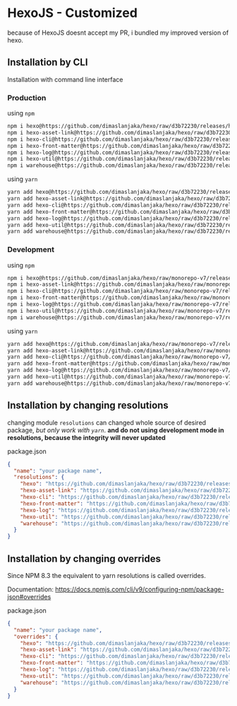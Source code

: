 # HexoJS - Customized
because of HexoJS doesnt accept my PR, i bundled my improved version of hexo.

## Installation by CLI
Installation with command line interface

### Production

using `npm`
```bash
npm i hexo@https://github.com/dimaslanjaka/hexo/raw/d3b72230/releases/hexo.tgz
npm i hexo-asset-link@https://github.com/dimaslanjaka/hexo/raw/d3b72230/releases/hexo-asset-link.tgz
npm i hexo-cli@https://github.com/dimaslanjaka/hexo/raw/d3b72230/releases/hexo-cli.tgz
npm i hexo-front-matter@https://github.com/dimaslanjaka/hexo/raw/d3b72230/releases/hexo-front-matter.tgz
npm i hexo-log@https://github.com/dimaslanjaka/hexo/raw/d3b72230/releases/hexo-log.tgz
npm i hexo-util@https://github.com/dimaslanjaka/hexo/raw/d3b72230/releases/hexo-util.tgz
npm i warehouse@https://github.com/dimaslanjaka/hexo/raw/d3b72230/releases/warehouse.tgz
```

using `yarn`
```bash
yarn add hexo@https://github.com/dimaslanjaka/hexo/raw/d3b72230/releases/hexo.tgz
yarn add hexo-asset-link@https://github.com/dimaslanjaka/hexo/raw/d3b72230/releases/hexo-asset-link.tgz
yarn add hexo-cli@https://github.com/dimaslanjaka/hexo/raw/d3b72230/releases/hexo-cli.tgz
yarn add hexo-front-matter@https://github.com/dimaslanjaka/hexo/raw/d3b72230/releases/hexo-front-matter.tgz
yarn add hexo-log@https://github.com/dimaslanjaka/hexo/raw/d3b72230/releases/hexo-log.tgz
yarn add hexo-util@https://github.com/dimaslanjaka/hexo/raw/d3b72230/releases/hexo-util.tgz
yarn add warehouse@https://github.com/dimaslanjaka/hexo/raw/d3b72230/releases/warehouse.tgz

```

### Development

using `npm`
```bash
npm i hexo@https://github.com/dimaslanjaka/hexo/raw/monorepo-v7/releases/hexo.tgz
npm i hexo-asset-link@https://github.com/dimaslanjaka/hexo/raw/monorepo-v7/releases/hexo-asset-link.tgz
npm i hexo-cli@https://github.com/dimaslanjaka/hexo/raw/monorepo-v7/releases/hexo-cli.tgz
npm i hexo-front-matter@https://github.com/dimaslanjaka/hexo/raw/monorepo-v7/releases/hexo-front-matter.tgz
npm i hexo-log@https://github.com/dimaslanjaka/hexo/raw/monorepo-v7/releases/hexo-log.tgz
npm i hexo-util@https://github.com/dimaslanjaka/hexo/raw/monorepo-v7/releases/hexo-util.tgz
npm i warehouse@https://github.com/dimaslanjaka/hexo/raw/monorepo-v7/releases/warehouse.tgz
```

using `yarn`
```bash
yarn add hexo@https://github.com/dimaslanjaka/hexo/raw/monorepo-v7/releases/hexo.tgz
yarn add hexo-asset-link@https://github.com/dimaslanjaka/hexo/raw/monorepo-v7/releases/hexo-asset-link.tgz
yarn add hexo-cli@https://github.com/dimaslanjaka/hexo/raw/monorepo-v7/releases/hexo-cli.tgz
yarn add hexo-front-matter@https://github.com/dimaslanjaka/hexo/raw/monorepo-v7/releases/hexo-front-matter.tgz
yarn add hexo-log@https://github.com/dimaslanjaka/hexo/raw/monorepo-v7/releases/hexo-log.tgz
yarn add hexo-util@https://github.com/dimaslanjaka/hexo/raw/monorepo-v7/releases/hexo-util.tgz
yarn add warehouse@https://github.com/dimaslanjaka/hexo/raw/monorepo-v7/releases/warehouse.tgz

```

## Installation by changing resolutions
changing module `resolutions` can changed whole source of desired package, _but only work with `yarn`_. **and do not using development mode in resolutions, because the integrity will never updated**

package.json
```json
{
  "name": "your package name",
  "resolutions": {
    "hexo": "https://github.com/dimaslanjaka/hexo/raw/d3b72230/releases/hexo.tgz",
    "hexo-asset-link": "https://github.com/dimaslanjaka/hexo/raw/d3b72230/releases/hexo-asset-link.tgz",
    "hexo-cli": "https://github.com/dimaslanjaka/hexo/raw/d3b72230/releases/hexo-cli.tgz",
    "hexo-front-matter": "https://github.com/dimaslanjaka/hexo/raw/d3b72230/releases/hexo-front-matter.tgz",
    "hexo-log": "https://github.com/dimaslanjaka/hexo/raw/d3b72230/releases/hexo-log.tgz",
    "hexo-util": "https://github.com/dimaslanjaka/hexo/raw/d3b72230/releases/hexo-util.tgz",
    "warehouse": "https://github.com/dimaslanjaka/hexo/raw/d3b72230/releases/warehouse.tgz"
  }
}
```

## Installation by changing overrides

Since NPM 8.3 the equivalent to yarn resolutions is called overrides.

Documentation: https://docs.npmjs.com/cli/v9/configuring-npm/package-json#overrides

package.json
```json
{
  "name": "your package name",
  "overrides": {
    "hexo": "https://github.com/dimaslanjaka/hexo/raw/d3b72230/releases/hexo.tgz",
    "hexo-asset-link": "https://github.com/dimaslanjaka/hexo/raw/d3b72230/releases/hexo-asset-link.tgz",
    "hexo-cli": "https://github.com/dimaslanjaka/hexo/raw/d3b72230/releases/hexo-cli.tgz",
    "hexo-front-matter": "https://github.com/dimaslanjaka/hexo/raw/d3b72230/releases/hexo-front-matter.tgz",
    "hexo-log": "https://github.com/dimaslanjaka/hexo/raw/d3b72230/releases/hexo-log.tgz",
    "hexo-util": "https://github.com/dimaslanjaka/hexo/raw/d3b72230/releases/hexo-util.tgz",
    "warehouse": "https://github.com/dimaslanjaka/hexo/raw/d3b72230/releases/warehouse.tgz"
  }
}
```
